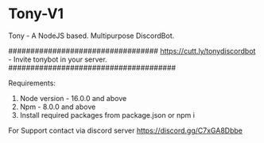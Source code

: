 # Tony-V1
Tony - A NodeJS based. Multipurpose DiscordBot. 

##################################                  https://cutt.ly/tonydiscordbot - Invite tonybot in your server.            ######################################


Requirements:

1. Node version - 16.0.0 and above
2. Npm - 8.0.0 and above
3. Install required packages from package.json or npm i

For Support contact via discord server  https://discord.gg/C7xGA8Dbbe
